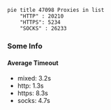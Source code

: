 
```mermaid
pie title 47098 Proxies in list
    "HTTP" : 20210
    "HTTPS": 5234
    "SOCKS" : 26233
```

### Some Info
#### Average Timeout

- mixed: 3.2s
- http: 1.3s
- https: 8.3s
- socks: 4.7s